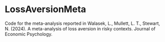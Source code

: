 # LossAversionMeta
Code for the meta-analysis reported in Walasek, L., Mullett, L. T., Stewart, N. (2024). A meta-analysis of loss aversion in risky contexts. Journal of Economic Psychology.
